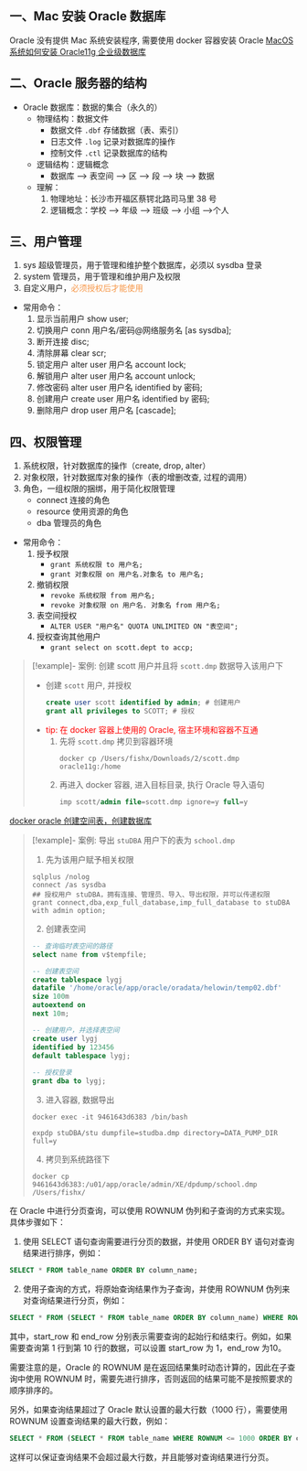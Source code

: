 ## 一、Mac 安装 Oracle 数据库
Oracle 没有提供 Mac 系统安装程序, 需要使用 docker 容器安装 Oracle
[MacOS 系统如何安装 Oracle11g 企业级数据库](https://blog.csdn.net/bai_mi_student/article/details/118409004)
## 二、Oracle 服务器的结构
- Oracle 数据库：数据的集合（永久的）
	- 物理结构：数据文件
	   - 数据文件 `.dbf`  存储数据（表、索引） 
	   - 日志文件 `.log`  记录对数据库的操作
	   - 控制文件 `.ctl`  记录数据库的结构
	- 逻辑结构：逻辑概念
		- 数据库 --> 表空间 --> 区 --> 段 --> 块 --> 数据
	- 理解：
		1. 物理地址：长沙市开福区蔡锷北路司马里 38 号
		2. 逻辑概念：学校 --> 年级 --> 班级 --> 小组 -->个人

## 三、用户管理

1. sys 超级管理员，用于管理和维护整个数据库，必须以 sysdba 登录
2. system 管理员，用于管理和维护用户及权限
3. 自定义用户，<font color="#f79646">必须授权后才能使用</font>

- 常用命令：
	1. 显示当前用户 show user;
	2. 切换用户 conn 用户名/密码@网络服务名 [as sysdba];
	3. 断开连接 disc;
	4. 清除屏幕 clear scr;
	5. 锁定用户 alter user 用户名 account lock;
	6. 解锁用户 alter user 用户名 account unlock;
	7. 修改密码 alter user 用户名 identified by 密码;
	8. 创建用户 create user 用户名 identified by 密码;
	9. 删除用户 drop user 用户名 [cascade];

## 四、权限管理
1. 系统权限，针对数据库的操作（create, drop, alter）
2. 对象权限，针对数据库对象的操作（表的增删改查, 过程的调用）
3. 角色，一组权限的捆绑，用于简化权限管理
	- connect 连接的角色
	- resource 使用资源的角色
	- dba 管理员的角色


- 常用命令：
	1. 授予权限
		- `grant 系统权限 to 用户名;`
		- `grant 对象权限 on 用户名.对象名 to 用户名;`
	2. 撤销权限
		- `revoke 系统权限 from 用户名;`
		- `revoke 对象权限 on 用户名. 对象名 from 用户名;`
	3. 表空间授权
	   -  `ALTER USER "用户名" QUOTA UNLIMITED ON "表空间";`
	4. 授权查询其他用户
		- `grant select on scott.dept to accp;`

>[!example]- 案例: 创建 scott 用户并且将 `scott.dmp` 数据导入该用户下
> - 创建 `scott` 用户, 并授权
> 	```sql
> 	create user scott identified by admin; # 创建用户
> 	grant all privileges to SCOTT; # 授权
> 	```
> - <font color="#ff0000">tip: 在 docker 容器上使用的 Oracle, 宿主环境和容器不互通</font>
> 	1. 先将 `scott.dmp` 拷贝到容器环境
> 		```shell
> 		docker cp /Users/fishx/Downloads/2/scott.dmp  oracle11g:/home
> 		```
> 	2. 再进入 docker 容器, 进入目标目录, 执行 Oracle 导入语句 
> 		```sql
> 		imp scott/admin file=scott.dmp ignore=y full=y
> 		```

[docker oracle 创建空间表，创建数据库](https://www.cnblogs.com/achengmu/p/13043685.html)

>[!example]- 案例: 导出 `stuDBA` 用户下的表为 `school.dmp`
> 1. 先为该用户赋予相关权限
> 	```shell
> 	sqlplus /nolog 
> 	connect /as sysdba 
> 	## 授权用户 stuDBA，拥有连接、管理员、导入、导出权限，并可以传递权限
> 	grant connect,dba,exp_full_database,imp_full_database to stuDBA with admin option;  
> 	```
> 2. 创建表空间
> 	```sql
> 	-- 查询临时表空间的路径
> 	select name from v$tempfile; 
> 	
> 	-- 创建表空间
> 	create tablespace lygj
> 	datafile '/home/oracle/app/oracle/oradata/helowin/temp02.dbf'
> 	size 100m
> 	autoextend on
> 	next 10m;
> 	
> 	-- 创建用户，并选择表空间
> 	create user lygj
> 	identified by 123456
> 	default tablespace lygj;
> 	 
> 	-- 授权登录
> 	grant dba to lygj;
> 	```
> 3. 进入容器, 数据导出
> 	```shell
> 	docker exec -it 9461643d6383 /bin/bash
> 	
> 	expdp stuDBA/stu dumpfile=studba.dmp directory=DATA_PUMP_DIR full=y
> 	```
> 4. 拷贝到系统路径下
> 	```shell
> 	docker cp 9461643d6383:/u01/app/oracle/admin/XE/dpdump/school.dmp /Users/fishx/
> 	```



在 Oracle 中进行分页查询，可以使用 ROWNUM 伪列和子查询的方式来实现。具体步骤如下：

1. 使用 SELECT 语句查询需要进行分页的数据，并使用 ORDER BY 语句对查询结果进行排序，例如：

   
```sql
SELECT * FROM table_name ORDER BY column_name;
```


2. 使用子查询的方式，将原始查询结果作为子查询，并使用 ROWNUM 伪列来对查询结果进行分页，例如：

   
```sql
SELECT * FROM (SELECT * FROM table_name ORDER BY column_name) WHERE ROWNUM >= start_row AND ROWNUM <= end_row;
```


其中，start_row 和 end_row 分别表示需要查询的起始行和结束行。例如，如果需要查询第 1 行到第 10 行的数据，可以设置 start_row 为 1，end_row 为10。

需要注意的是，Oracle 的 ROWNUM 是在返回结果集时动态计算的，因此在子查询中使用 ROWNUM 时，需要先进行排序，否则返回的结果可能不是按照要求的顺序排序的。

另外，如果查询结果超过了 Oracle 默认设置的最大行数（1000 行），需要使用 ROWNUM 设置查询结果的最大行数，例如：

   
```sql
SELECT * FROM (SELECT * FROM table_name WHERE ROWNUM <= 1000 ORDER BY column_name) WHERE ROWNUM >= start_row AND ROWNUM <= end_row;
```


这样可以保证查询结果不会超过最大行数，并且能够对查询结果进行分页。
